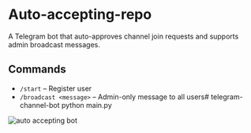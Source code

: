 # Auto-accepting-repo

A Telegram bot that auto-approves channel join requests and supports admin broadcast messages.

## Commands
- `/start` – Register user
- `/broadcast <message>` – Admin-only message to all users# telegram-channel-bot
python main.py

<img src="https://i.ibb.co/vxRsmMw8/x.jpg" alt="auto accepting bot">
